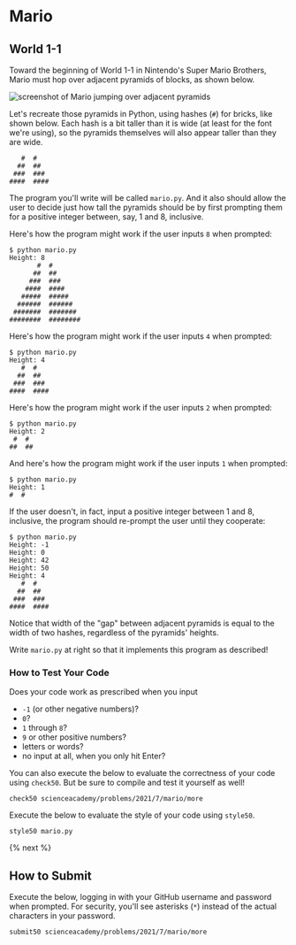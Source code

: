 # Mario

## World 1-1

Toward the beginning of World 1-1 in Nintendo's Super Mario Brothers, Mario must hop over adjacent pyramids of blocks, as shown below.

![screenshot of Mario jumping over adjacent pyramids](pyramids.png)

Let's recreate those pyramids in Python, using hashes (`#`) for bricks, like shown below. Each hash is a bit taller than it is wide (at least for the font we're using), so the pyramids themselves will also appear taller than they are wide.

```
   #  #
  ##  ##
 ###  ###
####  ####
```

The program you'll write will be called `mario.py`. And it also should allow the user to decide just how tall the pyramids should be by first prompting them for a positive integer between, say, 1 and 8, inclusive.

Here's how the program might work if the user inputs `8` when prompted:

```
$ python mario.py
Height: 8
       #  #
      ##  ##
     ###  ###
    ####  ####
   #####  #####
  ######  ######
 #######  #######
########  ########

```

Here's how the program might work if the user inputs `4` when prompted:

```
$ python mario.py
Height: 4
   #  #
  ##  ##
 ###  ###
####  ####
```

Here's how the program might work if the user inputs `2` when prompted:

```
$ python mario.py
Height: 2
 #  #
##  ##
```

And here's how the program might work if the user inputs `1` when prompted:

```
$ python mario.py
Height: 1
#  #
```

If the user doesn't, in fact, input a positive integer between 1 and 8, inclusive, the program should re-prompt the user until they cooperate:

```
$ python mario.py
Height: -1
Height: 0
Height: 42
Height: 50
Height: 4
   #  #
  ##  ##
 ###  ###
####  ####
```

Notice that width of the "gap" between adjacent pyramids is equal to the width of two hashes, regardless of the pyramids' heights.

Write `mario.py` at right so that it implements this program as described!

### How to Test Your Code

Does your code work as prescribed when you input

* `-1` (or other negative numbers)?
* `0`?
* `1` through `8`?
* `9` or other positive numbers?
* letters or words?
* no input at all, when you only hit Enter?

You can also execute the below to evaluate the correctness of your code using `check50`. But be sure to compile and test it yourself as well!

```
check50 scienceacademy/problems/2021/7/mario/more
```

Execute the below to evaluate the style of your code using `style50`.

```
style50 mario.py
```

{% next %}

## How to Submit

Execute the below, logging in with your GitHub username and password when prompted. For security, you'll see asterisks (`*`) instead of the actual characters in your password.

```
submit50 scienceacademy/problems/2021/7/mario/more
```
